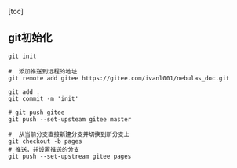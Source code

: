 [toc]

<extoc></extoc>



## git初始化

```shell
git init 

#  添加推送到远程的地址
git remote add gitee https://gitee.com/ivanl001/nebulas_doc.git

git add .
git commit -m 'init'

# git push gitee
git push --set-upsteam gitee master

#  从当前分支直接新建分支并切换到新分支上
git checkout -b pages
# 推送，并设置推送的分支
git push --set-upstream gitee pages
```

